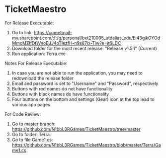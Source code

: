 # TicketMaestro

For Release Executable:
  1. Go to link: https://cometmail-my.sharepoint.com/:f:/g/personal/bxt210005_utdallas_edu/Ei43gjkOYOdMmcMZIfDfWnoBJJ4oTlezfH-n9s87lx-Tiw?e=it6LDC
  2. Download folder for the most recent release: "Release v1.5.1" (Current)
  3. Run application: Terra.exe

Notes For Release Executable:
  1. In case you are not able to run the application, you may need to redownload the release folder
  2. Email and password is set to "Username" and "Password", respectively
  3. Buttons with red names do not have functionality
  4. Buttons with black names do have functionality
  5. Four buttons on the bottom and settings (Gear) icon at the top lead to various app pages

For Code Review:
  1. Go to master branch: https://github.com/N1bbL3RGames/TicketMaestro/tree/master
  2. Go to folder: Terra
  3. Go to file Game1.cs: https://github.com/N1bbL3RGames/TicketMaestro/blob/master/Terra/Game1.cs

